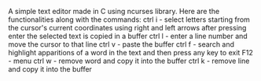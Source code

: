 A simple text editor made in C using ncurses library.
Here are the functionalities along with the commands:
ctrl i - select letters starting from the cursor's current coordinates using right and left arrows
         after pressing enter the selected text is copied in a buffer
ctrl l - enter a line number and move the cursor to that line
ctrl v - paste the buffer 
ctrl f - search and highlight apparitions of a word in the text and then press any key to exit
F12 - menu 
ctrl w - remove word and copy it into the buffer
ctrl k - remove line and copy it into the buffer

